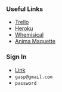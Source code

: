 ### Useful Links

- [Trello](https://trello.com/b/Ufl8eVM1/yam-dev)
- [Heroku](https://yam-community.herokuapp.com)
- [Whemisical](https://whimsical.com/MTz4JKuQPNuku4yVofFFSC)
- [Anima Maquette](https://projects.animaapp.com/#/p/7NxBqIi)


### Sign In

- [Link](https://yam-community.herokuapp.com/users/sign_in)
- `gasp@gmail.com`
- `password`

